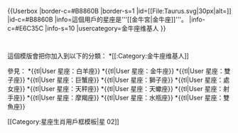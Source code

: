 {{Userbox
  |border-c=#B8860B
  |border-s=1
  |id=[[File:Taurus.svg|30px|alt=]]
  |id-c=#B8860B
  |info=這個用戶的星座是'''[[金牛宮|金牛座]]'''。
  |info-c=#E6C35C
  |info-s=10
  |usercategory=金牛座维基人
}}
<noinclude>
<p style="clear: both; padding-top: 2em">
這個模版會把你加入到以下的分類：
*[[:Category:金牛座维基人]]

參見：
*{{tl|User 星座：白羊座}}
*{{tl|User 星座：金牛座}}
*{{tl|User 星座：雙子座}}
*{{tl|User 星座：巨蟹座}}
*{{tl|User 星座：獅子座}}
*{{tl|User 星座：處女座}}
*{{tl|User 星座：天秤座}}
*{{tl|User 星座：天蠍座}}
*{{tl|User 星座：射手座}}
*{{tl|User 星座：摩羯座}}
*{{tl|User 星座：水瓶座}}
*{{tl|User 星座：雙魚座}}
</p>
[[Category:星座生肖用戶框模板|星 02]]
</noinclude>